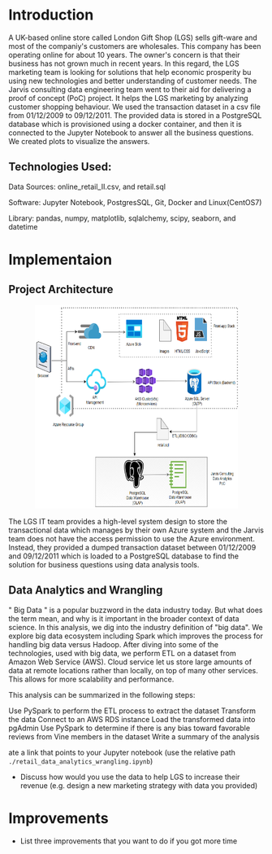 # Introduction
A UK-based online store called London Gift Shop (LGS) sells gift-ware and most of the companiy's customers are
wholesales. This company has been operating online for about 10 years.
The owner's concern is that their business has not grown much in recent years. In this regard, the LGS marketing team
is looking for solutions that help economic prosperity bu using new technologies and better understanding of customer needs.
The Jarvis consulting data engineering team went to their aid for delivering a proof of concept (PoC) project.
It helps the LGS marketing by analyzing customer shopping behaviour. We used the transaction dataset in a csv file 
from 01/12/2009 to 09/12/2011. The provided data is stored in a PostgreSQL database which is provisioned using a docker 
container, and then it is connected to the Jupyter Notebook to answer all the business questions. We created plots 
to visualize the answers. 
## Technologies Used: 
Data Sources: online_retail_II.csv, and retail.sql

Software: Jupyter Notebook, PostgresSQL, Git, Docker and Linux(CentOS7)

Library: pandas, numpy, matplotlib, sqlalchemy, scipy, seaborn, and datetime
# Implementaion


## Project Architecture
<p align="center">
  <img src="https://github.com/halmasieh/-jarvis_data_eng_HomaAlmasieh/blob/develop/python_data_analytics/assets/Architecture_Data_Analytics.PNG" width="400" height="400" alt=""/>
</p>

The LGS IT team provides a high-level system design to store the transactional data which manages by their own Azure system and
the Jarvis team does not have the access permission to use the Azure environment. Instead, they provided a dumped transaction dataset
between 01/12/2009 and 09/12/2011 which is loaded to a 
PostgreSQL database to find the solution for business questions using data analysis tools.  


## Data Analytics and Wrangling
" Big Data " is a popular buzzword in the data industry today. But what does the term mean, and why is it important in the broader context of data science. In this analysis, we dig into the industry definition of "big data". We explore big data ecosystem including Spark which improves the process for handling big data versus Hadoop. After diving into some of the technologies, used with big data, we perform ETL on a dataset from Amazon Web Service (AWS). Cloud service let us store large amounts of data at remote locations rather than locally, on top of many other services. This allows for more scalability and performance.

This analysis can be summarized in the following steps:

Use PySpark to perform the ETL process to extract the dataset
Transform the data
Connect to an AWS RDS instance
Load the transformed data into pgAdmin
Use PySpark to determine if there is any bias toward favorable reviews from Vine members in the dataset
Write a summary of the analysis


ate a link that points to your Jupyter notebook (use the relative path `./retail_data_analytics_wrangling.ipynb`)
- Discuss how would you use the data to help LGS to increase their revenue (e.g. design a new marketing strategy with data you provided)

# Improvements
- List three improvements that you want to do if you got more time